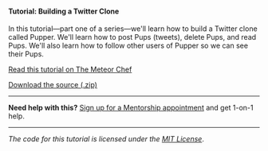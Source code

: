 #### Tutorial: Building a Twitter Clone

In this tutorial—part one of a series—we'll learn how to build a Twitter clone called Pupper. We'll learn how to post Pups (tweets), delete Pups, and read Pups. We'll also learn how to follow other users of Pupper so we can see their Pups.

[Read this tutorial on The Meteor Chef](https://themeteorchef.com/tutorials/building-a-simple-twitter-clone)  

[Download the source (.zip)](https://github.com/themeteorchef/building-a-simple-twitter-clone/archive/master.zip)

---

**Need help with this?** [Sign up for a Mentorship appointment](https://themeteorchef.com/mentorship?readme=building-a-simple-twitter-clone) and get 1-on-1 help.

---

_The code for this tutorial is licensed under the [MIT License](http://opensource.org/licenses/MIT)_.
